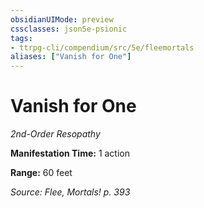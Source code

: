 ```yaml
---
obsidianUIMode: preview
cssclasses: json5e-psionic
tags:
- ttrpg-cli/compendium/src/5e/fleemortals
aliases: ["Vanish for One"]
---
```

# Vanish for One
*2nd-Order Resopathy*  

**Manifestation Time:** 1 action

**Range:** 60 feet

*Source: Flee, Mortals! p. 393*